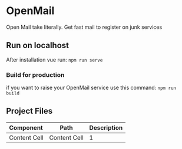 # OpenMail
 Open Mail take literally. Get fast mail to register on junk services 
## Run on localhost
After installation vue run: `npm run serve`
### Build for production
if you want to raise your OpenMail service use this command: `npm run build`

## Project Files
| Component     | Path          | Description |
| :---          | :---:         | :---        |
| Content Cell  | Content Cell  | 1 |
